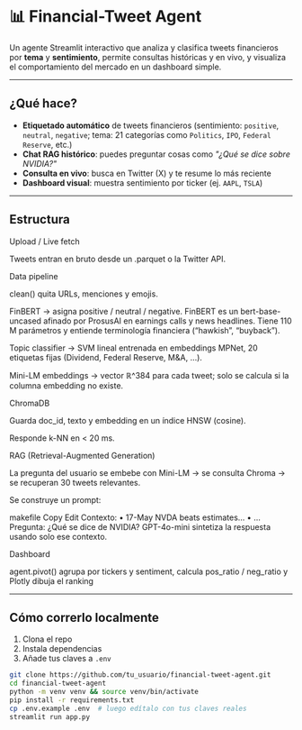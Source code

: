 # 📊 Financial-Tweet Agent

Un agente Streamlit interactivo que analiza y clasifica tweets financieros por **tema** y **sentimiento**, permite consultas históricas y en vivo, y visualiza el comportamiento del mercado en un dashboard simple.

---

## ¿Qué hace?

- **Etiquetado automático** de tweets financieros (sentimiento: `positive`, `neutral`, `negative`; tema: 21 categorías como `Politics`, `IPO`, `Federal Reserve`, etc.)
- **Chat RAG histórico**: puedes preguntar cosas como *"¿Qué se dice sobre NVIDIA?"*
- **Consulta en vivo**: busca en Twitter (X) y te resume lo más reciente
- **Dashboard visual**: muestra sentimiento por ticker (ej. `AAPL`, `TSLA`)

---

## Estructura

Upload / Live fetch

Tweets entran en bruto desde un .parquet o la Twitter API.

Data pipeline

clean() quita URLs, menciones y emojis.

FinBERT → asigna positive / neutral / negative.
FinBERT es un bert-base-uncased afinado por ProsusAI en earnings calls y news headlines. Tiene 110 M parámetros y entiende terminología financiera (“hawkish”, “buyback”).

Topic classifier → SVM lineal entrenada en embeddings MPNet, 20 etiquetas fijas (Dividend, Federal Reserve, M&A, …).

Mini-LM embeddings → vector ℝ^384 para cada tweet; solo se calcula si la columna embedding no existe.

ChromaDB

Guarda doc_id, texto y embedding en un índice HNSW (cosine).

Responde k-NN en < 20 ms.

RAG (Retrieval-Augmented Generation)

La pregunta del usuario se embebe con Mini-LM → se consulta Chroma → se recuperan 30 tweets relevantes.

Se construye un prompt:

makefile
Copy
Edit
Contexto:
• 17-May NVDA beats estimates…
• …
Pregunta: ¿Qué se dice de NVIDIA?
GPT-4o-mini sintetiza la respuesta usando solo ese contexto.

Dashboard

agent.pivot() agrupa por tickers y sentiment, calcula pos_ratio / neg_ratio y Plotly dibuja el ranking


---

## Cómo correrlo localmente

1. Clona el repo
2. Instala dependencias
3. Añade tus claves a `.env`

```bash
git clone https://github.com/tu_usuario/financial-tweet-agent.git
cd financial-tweet-agent
python -m venv venv && source venv/bin/activate
pip install -r requirements.txt
cp .env.example .env  # luego edítalo con tus claves reales
streamlit run app.py
